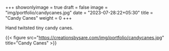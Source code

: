 +++
showonlyimage = true
draft = false
image = "img/portfolio/candycanes.jpg"
date = "2023-07-28:22+05:30"
title = "Candy Canes"
weight = 0
+++

Hand twitsted tiny candy canes.

<!--more-->
{{< figure src="https://creationsbysare.com/img/portfolio/candycanes.jpg" title="Candy Canes" >}}
